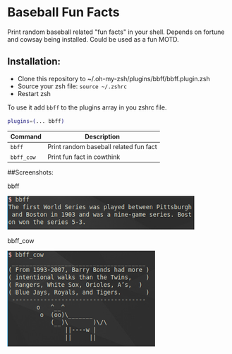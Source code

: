 # Baseball Fun Facts

Print random baseball related "fun facts" in your shell. Depends on fortune and cowsay being installed. Could be used as a fun MOTD.

## Installation:

- Clone this repository to ~/.oh-my-zsh/plugins/bbff/bbff.plugin.zsh
- Source your zsh file:  `source ~/.zshrc`
- Restart zsh

To use it add `bbff` to the plugins array in you zshrc file.

```zsh
plugins=(... bbff)
```

| Command    | Description                            |
| ---------- | -------------------------------------- |
| `bbff`     | Print random baseball related fun fact |
| `bbff_cow` | Print fun fact in cowthink             |


##Screenshots:

bbff

![](https://github.com/richardmoyer/baseballfunfacts/blob/master/bbff3.png?raw=true)

bbff_cow

![](https://github.com/richardmoyer/baseballfunfacts/blob/master/bbff_cow.png?raw=true)
